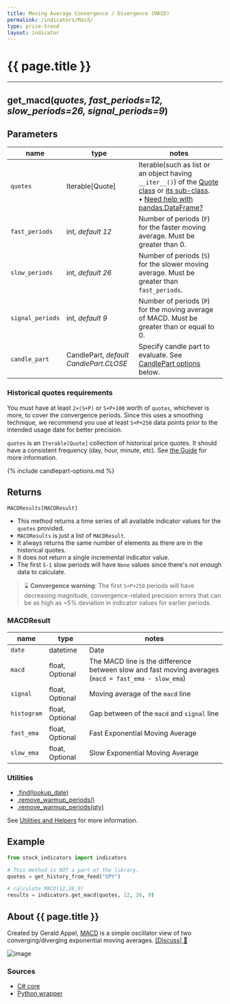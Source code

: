 ```yaml
---
title: Moving Average Convergence / Divergence (MACD)
permalink: /indicators/Macd/
type: price-trend
layout: indicator
---
```


# {{ page.title }}

<hr>

## **get_macd**(*quotes, fast_periods=12, slow_periods=26, signal_periods=9*)

## Parameters

| name | type | notes
| -- |-- |--
| `quotes` | Iterable[Quote] | Iterable(such as list or an object having `__iter__()`) of the [Quote class]({{site.baseurl}}/guide/#historical-quotes) or [its sub-class]({{site.baseurl}}/guide/#using-custom-quote-classes). <br><span class='qna-dataframe'> • [Need help with pandas.DataFrame?]({{site.baseurl}}/guide/#using-pandasdataframe)</span>
| `fast_periods` | int, *default 12* | Number of periods (`F`) for the faster moving average.  Must be greater than 0.
| `slow_periods` | int, *default 26* | Number of periods (`S`) for the slower moving average.  Must be greater than `fast_periods`.
| `signal_periods` | int, *default 9* | Number of periods (`P`) for the moving average of MACD.  Must be greater than or equal to 0.
| `candle_part` | CandlePart, *default CandlePart.CLOSE* | Specify candle part to evaluate.  See [CandlePart options](#candlepart-options) below.

### Historical quotes requirements

You must have at least `2×(S+P)` or `S+P+100` worth of `quotes`, whichever is more, to cover the convergence periods.  Since this uses a smoothing technique, we recommend you use at least `S+P+250` data points prior to the intended usage date for better precision.

`quotes` is an `Iterable[Quote]` collection of historical price quotes.  It should have a consistent frequency (day, hour, minute, etc).  See [the Guide]({{site.baseurl}}/guide/#historical-quotes) for more information.

{% include candlepart-options.md %}

## Returns

```python
MACDResults[MACDResult]
```

- This method returns a time series of all available indicator values for the `quotes` provided.
- `MACDResults` is just a list of `MACDResult`.
- It always returns the same number of elements as there are in the historical quotes.
- It does not return a single incremental indicator value.
- The first `S-1` slow periods will have `None` values since there's not enough data to calculate.

> :hourglass: **Convergence warning**: The first `S+P+250` periods will have decreasing magnitude, convergence-related precision errors that can be as high as ~5% deviation in indicator values for earlier periods.

### MACDResult

| name | type | notes
| -- |-- |--
| `date` | datetime | Date
| `macd` | float, Optional | The MACD line is the difference between slow and fast moving averages (`macd = fast_ema - slow_ema`)
| `signal` | float, Optional | Moving average of the `macd` line
| `histogram` | float, Optional | Gap between of the `macd` and `signal` line
| `fast_ema` | float, Optional | Fast Exponential Moving Average
| `slow_ema` | float, Optional | Slow Exponential Moving Average

### Utilities

- [.find(lookup_date)]({{site.baseurl}}/utilities#find-indicator-result-by-date)
- [.remove_warmup_periods()]({{site.baseurl}}/utilities#remove-warmup-periods)
- [.remove_warmup_periods(qty)]({{site.baseurl}}/utilities#remove-warmup-periods)

See [Utilities and Helpers]({{site.baseurl}}/utilities#utilities-for-indicator-results) for more information.

## Example

```python
from stock_indicators import indicators

# This method is NOT a part of the library.
quotes = get_history_from_feed("SPY")

# calculate MACD(12,26,9)
results = indicators.get_macd(quotes, 12, 26, 9)
```

## About {{ page.title }}

Created by Gerald Appel, [MACD](https://en.wikipedia.org/wiki/MACD) is a simple oscillator view of two converging/diverging exponential moving averages.
[[Discuss] :speech_balloon:]({{site.dotnet.repo}}/discussions/248 "Community discussion about this indicator")

![image]({{site.dotnet.charts}}/Macd.png)

### Sources

- [C# core]({{site.dotnet.src}}/m-r/Macd/Macd.Series.cs)
- [Python wrapper]({{site.sourceurl}}/macd.py)
